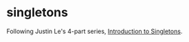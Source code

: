 # singletons

Following Justin Le's 4-part series,
[Introduction to Singletons](https://blog.jle.im/entries/series/+introduction-to-singletons.html).
